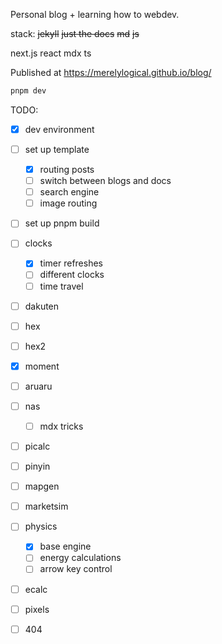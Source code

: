 Personal blog + learning how to webdev.

stack:
~~jekyll~~
~~just the docs~~
~~md~~
~~js~~

next.js
react
mdx
ts

Published at https://merelylogical.github.io/blog/

```bash
pnpm dev
```

TODO:

- [x] dev environment
- [ ] set up template
  - [x] routing posts
  - [ ] switch between blogs and docs
  - [ ] search engine
  - [ ] image routing
- [ ] set up pnpm build
- [ ] clocks
  - [x] timer refreshes
  - [ ] different clocks
  - [ ] time travel
- [ ] dakuten
- [ ] hex
- [ ] hex2
- [x] moment
- [ ] aruaru
- [ ] nas
  - [ ] mdx tricks
- [ ] picalc
- [ ] pinyin
- [ ] mapgen
- [ ] marketsim
- [ ] physics
  - [x] base engine
  - [ ] energy calculations
  - [ ] arrow key control
- [ ] ecalc
- [ ] pixels
- [ ] 404

